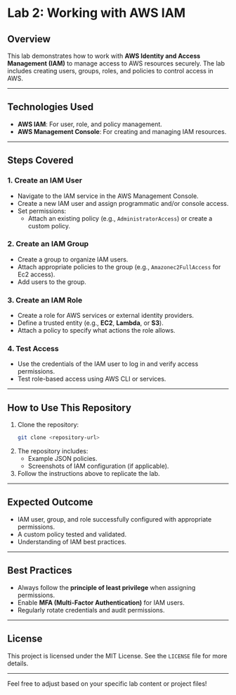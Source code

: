 
# **Lab 2: Working with AWS IAM**

## **Overview**
This lab demonstrates how to work with **AWS Identity and Access Management (IAM)** to manage access to AWS resources securely. The lab includes creating users, groups, roles, and policies to control access in AWS.

---

## **Technologies Used**
- **AWS IAM**: For user, role, and policy management.
- **AWS Management Console**: For creating and managing IAM resources.

---

## **Steps Covered**

### **1. Create an IAM User**
- Navigate to the IAM service in the AWS Management Console.
- Create a new IAM user and assign programmatic and/or console access.
- Set permissions:
  - Attach an existing policy (e.g., `AdministratorAccess`) or create a custom policy.

### **2. Create an IAM Group**
- Create a group to organize IAM users.
- Attach appropriate policies to the group (e.g., `Amazonec2FullAccess` for Ec2 access).
- Add users to the group.

### **3. Create an IAM Role**
- Create a role for AWS services or external identity providers.
- Define a trusted entity (e.g., **EC2**, **Lambda**, or **S3**).
- Attach a policy to specify what actions the role allows.


### **4. Test Access**
- Use the credentials of the IAM user to log in and verify access permissions.
- Test role-based access using AWS CLI or services.

---

## **How to Use This Repository**
1. Clone the repository:
   ```bash
   git clone <repository-url>
   ```
2. The repository includes:
   - Example JSON policies.
   - Screenshots of IAM configuration (if applicable).
3. Follow the instructions above to replicate the lab.

---

## **Expected Outcome**
- IAM user, group, and role successfully configured with appropriate permissions.
- A custom policy tested and validated.
- Understanding of IAM best practices.

---

## **Best Practices**
- Always follow the **principle of least privilege** when assigning permissions.
- Enable **MFA (Multi-Factor Authentication)** for IAM users.
- Regularly rotate credentials and audit permissions.

---

## **License**
This project is licensed under the MIT License. See the `LICENSE` file for more details.

---

Feel free to adjust based on your specific lab content or project files!
